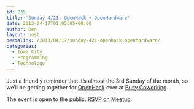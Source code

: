 ```yaml
---
id: 235
title: 'Sunday 4/21: OpenHack + OpenHardware'
date: 2013-04-17T01:05:05+00:00
author: Ben
layout: post
permalink: /2013/04/17/sunday-421-openhack-openhardware/
categories:
  - Iowa City
  - Programming
  - Technology
---
```

Just a friendly reminder that it&#8217;s almost the 3rd Sunday of the month, so we&#8217;ll be getting together for [OpenHack](http://openhack.github.io/iowa_city/) over at [Busy Coworking](http://busycoworking.com/).

The event is open to the public. [RSVP on Meetup](http://www.meetup.com/Iowa-Open-Source-Hardware-meetup/events/114703992/).